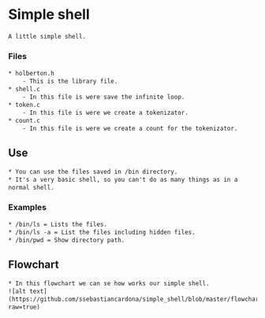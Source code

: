 # Simple shell
	A little simple shell.
### Files
	* holberton.h
		- This is the library file.
	* shell.c
		- In this file is were save the infinite loop.
	* token.c
		- In this file is were we create a tokenizator.
	* count.c
		- In this file is were we create a count for the tokenizator.
## Use
	* You can use the files saved in /bin directory.
	* It's a very basic shell, so you can't do as many things as in a normal shell.
### Examples
	* /bin/ls = Lists the files.
	* /bin/ls -a = List the files including hidden files.
	* /bin/pwd = Show directory path.
## Flowchart
	* In this flowchart we can se how works our simple shell.
	![alt text](https://github.com/ssebastiancardona/simple_shell/blob/master/flowchart.png?raw=true)